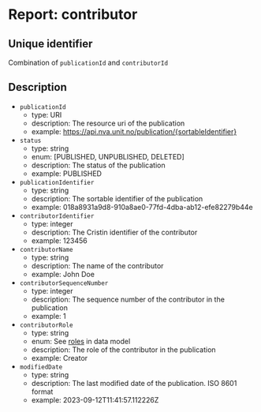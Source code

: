 # Report: contributor

## Unique identifier
Combination of `publicationId` and `contributorId`

## Description

- `publicationId`
  - type: URI
  - description: The resource uri of the publication
  - example: <https://api.nva.unit.no/publication/{sortableIdentifier}>
- `status`
  - type: string
  - enum: [PUBLISHED, UNPUBLISHED, DELETED]
  - description: The status of the publication
  - example: PUBLISHED
- `publicationIdentifier`
  - type: string
  - description: The sortable identifier of the publication
  - example: 018a8931a9d8-910a8ae0-77fd-4dba-ab12-efe82279b44e
- `contributorIdentifier`
  - type: integer
  - description: The Cristin identifier of the contributor
  - example: 123456
- `contributorName`
  - type: string
  - description: The name of the contributor
  - example: John Doe
- `contributorSequenceNumber`
  - type: integer
  - description: The sequence number of the contributor in the publication
  - example: 1
- `contributorRole`
  - type: string
  - enum:
    See [roles](https://github.com/BIBSYSDEV/nva-publication-api/blob/main/publication-model/src/main/java/no/unit/nva/model/role/Role.java)
    in data model
  - description: The role of the contributor in the publication
  - example: Creator
- `modifiedDate`
  - type: string
  - description: The last modified date of the publication. ISO 8601 format
  - example: 2023-09-12T11:41:57.112226Z
